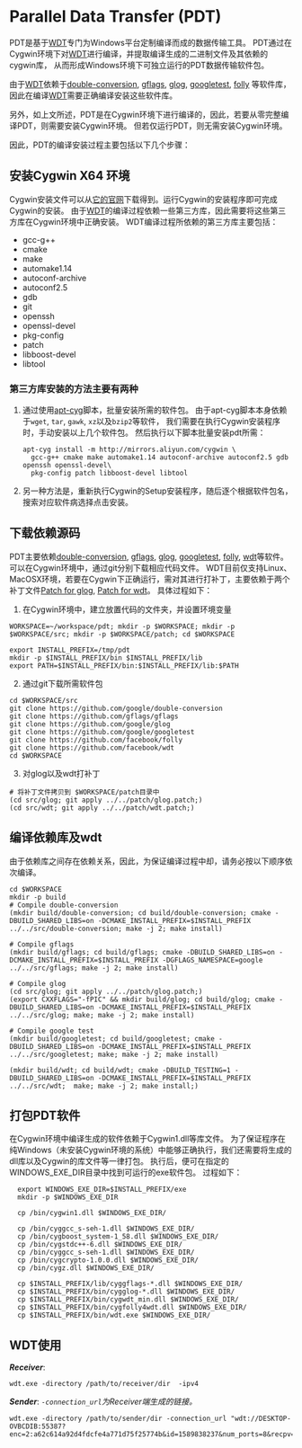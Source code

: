 # Parallel Data Transfer (PDT)

PDT是基于[WDT](https://github.com/facebook/wdt)专门为Windows平台定制编译而成的数据传输工具。
PDT通过在Cygwin环境下对[WDT](https://github.com/facebook/wdt)进行编译，并提取编译生成的二进制文件及其依赖的cygwin库，
从而形成Windows环境下可独立运行的PDT数据传输软件包。

由于[WDT](https://github.com/facebook/wdt)依赖于[double-conversion](https://github.com/google/double-conversion),
[gflags](https://github.com/gflags/gflags), [glog](https://github.com/google/glog),
[googletest](https://github.com/google/googletest), [folly](https://github.com/facebook/folly)
等软件库，因此在编译[WDT](https://github.com/facebook/wdt)需要正确编译安装这些软件库。

另外，如上文所述，PDT是在Cygwin环境下进行编译的，因此，若要从零完整编译PDT，则需要安装Cygwin环境。
但若仅运行PDT，则无需安装Cygwin环境。

因此，PDT的编译安装过程主要包括以下几个步骤：

## 安装Cygwin X64 环境
Cygwin安装文件可以从[它的官网](http://cygwin.com/setup-x86_64.exe)下载得到。运行Cygwin的安装程序即可完成Cygwin的安装。
由于[WDT](https://github.com/facebook/wdt)的编译过程依赖一些第三方库，因此需要将这些第三方库在Cygwin环境中正确安装。
WDT编译过程所依赖的第三方库主要包括：
 - gcc-g++
 - cmake
 - make
 - automake1.14
 - autoconf-archive
 - autoconf2.5
 - gdb
 - git
 - openssh
 - openssl-devel
 - pkg-config
 - patch
 - libboost-devel
 - libtool

### 第三方库安装的方法主要有两种
 1. 通过使用[apt-cyg](../apt-cyg)脚本，批量安装所需的软件包。
    由于apt-cyg脚本本身依赖于`wget`, `tar`, `gawk`, `xz`以及`bzip2`等软件，
    我们需要在执行Cygwin安装程序时，手动安装以上几个软件包。
    然后执行以下脚本批量安装pdt所需：
    
    ```
    apt-cyg install -m http://mirrors.aliyun.com/cygwin \
      gcc-g++ cmake make automake1.14 autoconf-archive autoconf2.5 gdb openssh openssl-devel\
      pkg-config patch libboost-devel libtool
    ```
 2. 另一种方法是，重新执行Cygwin的Setup安装程序，随后逐个根据软件包名，搜索对应软件病选择点击安装。

## 下载依赖源码
PDT主要依赖[double-conversion](https://github.com/google/double-conversion),
[gflags](https://github.com/gflags/gflags), [glog](https://github.com/google/glog),
[googletest](https://github.com/google/googletest), [folly](https://github.com/facebook/folly), [wdt](https://github.com/facebook/wdt)等软件。
可以在Cygwin环境中，通过git分别下载相应代码文件。
WDT目前仅支持Linux、MacOSX环境，若要在Cygwin下正确运行，需对其进行打补丁，主要依赖于两个补丁文件[Patch for glog](../patch/glog.patch), [Patch for wdt](../patch/wdt.patch)。
具体过程如下：

 1. 在Cygwin环境中，建立放置代码的文件夹，并设置环境变量
   ```
   WORKSPACE=~/workspace/pdt; mkdir -p $WORKSPACE; mkdir -p $WORKSPACE/src; mkdir -p $WORKSPACE/patch; cd $WORKSPACE
   
   export INSTALL_PREFIX=/tmp/pdt
   mkdir -p $INSTALL_PREFIX/bin $INSTALL_PREFIX/lib
   export PATH=$INSTALL_PREFIX/bin:$INSTALL_PREFIX/lib:$PATH
   ```
  
 2. 通过git下载所需软件包

   ```
   cd $WORKSPACE/src
   git clone https://github.com/google/double-conversion
   git clone https://github.com/gflags/gflags
   git clone https://github.com/google/glog
   git clone https://github.com/google/googletest
   git clone https://github.com/facebook/folly
   git clone https://github.com/facebook/wdt
   cd $WORKSPACE
   ```

 3. 对glog以及wdt打补丁
   ```
   # 将补丁文件拷贝到 $WORKSPACE/patch目录中
   (cd src/glog; git apply ../../patch/glog.patch;)
   (cd src/wdt; git apply ../../patch/wdt.patch;)
   ```
## 编译依赖库及wdt
由于依赖库之间存在依赖关系，因此，为保证编译过程中却，请务必按以下顺序依次编译。

```
cd $WORKSPACE
mkdir -p build
# Compile double-conversion
(mkdir build/double-conversion; cd build/double-conversion; cmake -DBUILD_SHARED_LIBS=on -DCMAKE_INSTALL_PREFIX=$INSTALL_PREFIX ../../src/double-conversion; make -j 2; make install)

# Compile gflags
(mkdir build/gflags; cd build/gflags; cmake -DBUILD_SHARED_LIBS=on -DCMAKE_INSTALL_PREFIX=$INSTALL_PREFIX -DGFLAGS_NAMESPACE=google ../../src/gflags; make -j 2; make install)

# Compile glog
(cd src/glog; git apply ../../patch/glog.patch;)
(export CXXFLAGS="-fPIC" && mkdir build/glog; cd build/glog; cmake -DBUILD_SHARED_LIBS=on -DCMAKE_INSTALL_PREFIX=$INSTALL_PREFIX ../../src/glog; make; make -j 2; make install)

# Compile google test
(mkdir build/googletest; cd build/googletest; cmake -DBUILD_SHARED_LIBS=on -DCMAKE_INSTALL_PREFIX=$INSTALL_PREFIX ../../src/googletest; make; make -j 2; make install)

(mkdir build/wdt; cd build/wdt; cmake -DBUILD_TESTING=1 -DBUILD_SHARED_LIBS=on -DCMAKE_INSTALL_PREFIX=$INSTALL_PREFIX ../../src/wdt;  make; make -j 2; make install;)
```

## 打包PDT软件
在Cygwin环境中编译生成的软件依赖于Cygwin1.dll等库文件。
为了保证程序在纯Windows（未安装Cygwin环境的系统）中能够正确执行，我们还需要将生成的dll库以及Cygwin的库文件等一律打包。
执行后，便可在指定的WINDOWS_EXE_DIR目录中找到可运行的exe软件包。
过程如下：
```
  export WINDOWS_EXE_DIR=$INSTALL_PREFIX/exe
  mkdir -p $WINDOWS_EXE_DIR

  cp /bin/cygwin1.dll $WINDOWS_EXE_DIR/

  cp /bin/cyggcc_s-seh-1.dll $WINDOWS_EXE_DIR/
  cp /bin/cygboost_system-1_58.dll $WINDOWS_EXE_DIR/
  cp /bin/cygstdc++-6.dll $WINDOWS_EXE_DIR/
  cp /bin/cyggcc_s-seh-1.dll $WINDOWS_EXE_DIR/
  cp /bin/cygcrypto-1.0.0.dll $WINDOWS_EXE_DIR/
  cp /bin/cygz.dll $WINDOWS_EXE_DIR/

  cp $INSTALL_PREFIX/lib/cyggflags-*.dll $WINDOWS_EXE_DIR/
  cp $INSTALL_PREFIX/bin/cygglog-*.dll $WINDOWS_EXE_DIR/
  cp $INSTALL_PREFIX/bin/cygwdt_min.dll $WINDOWS_EXE_DIR/
  cp $INSTALL_PREFIX/bin/cygfolly4wdt.dll $WINDOWS_EXE_DIR/
  cp $INSTALL_PREFIX/bin/wdt.exe $WINDOWS_EXE_DIR/
```

## WDT使用

***Receiver***:
``` shell
wdt.exe -directory /path/to/receiver/dir  -ipv4
```

***Sender***:
 *`-connection_url`为Receiver端生成的链接。*
 ``` shell
 wdt.exe -directory /path/to/sender/dir -connection_url "wdt://DESKTOP-OVBCDIB:55387?enc=2:a62c614a92d4fdcfe4a771d75f25774b&id=1589838237&num_ports=8&recpv=26"
 ```
